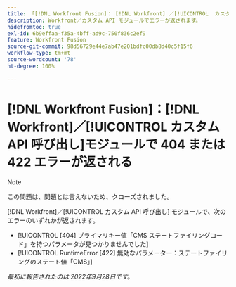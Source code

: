 ```yaml
---
title: 「[!DNL Workfront Fusion]： [!DNL Workfront] ／[!UICONTROL  カスタム API 呼び出し]モジュールで 404 または 422 エラーが返される」
description: Workfront／カスタム API モジュールでエラーが返されます。
hidefromtoc: true
exl-id: 6b9effaa-f35a-4bff-ad9c-750f836c2ef9
feature: Workfront Fusion
source-git-commit: 98d56729e44e7ab47e201bdfc00db8d40c5f15f6
workflow-type: tm+mt
source-wordcount: '78'
ht-degree: 100%

---
```


# [!DNL Workfront Fusion]：[!DNL Workfront]／[!UICONTROL  カスタム API 呼び出し]モジュールで 404 または 422 エラーが返される

>[!NOTE]
>
>この問題は、問題とは言えないため、クローズされました。

[!DNL Workfront]／[!UICONTROL カスタム API 呼び出し] モジュールで、次のエラーのいずれかが返されます。

* [!UICONTROL [404] プライマリキー値「CMS ステートファイリングコード」を持つパラメータが見つかりませんでした]
* [!UICONTROL RuntimeError [422] 無効なパラメーター：ステートファイリングのステート値「CMS」]

_最初に報告されたのは 2022年9月28日です。_
